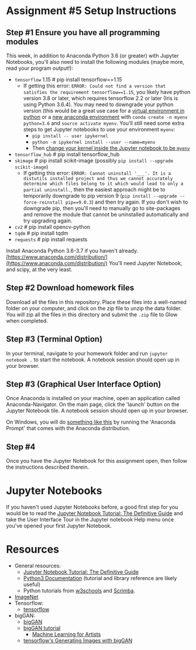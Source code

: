 # Assignment #5 Setup Instructions

## Step #1 Ensure you have all programming modules
This week, in addition to Anaconda Python 3.6 (or greater) with Jupyter Notebooks, you'll also need to install the following modules (maybe more, read your program output!):
* `tensorflow` 1.15 # pip install tensorflow==1.15
  * If getting this error: `ERROR: Could not find a version that satisfies the requirement tensorflow==1.15`, you likely have python version 3.8 or later, which requires tensorflow 2.2 or later (Iris is using Python 3.6.4). You may need to downgrade your python version (this would be a great use case for a [virtual environment in python](https://docs.python.org/3/tutorial/venv.html) or a [new anaconda environment](https://conda.io/projects/conda/en/latest/user-guide/tasks/manage-environments.html) with `conda create -n myenv python=3.6` and `source activate myenv`. You'll still need some extra steps to get Jupyter notebooks to use your environment `myenv`:
    * `pip install -- user ipykernel`
    * `python -m ipykernel install --user --name=myenv`
    * Then [change your kernel inside the Jupyter notebook to be `myenv`](https://medium.com/@nrk25693/how-to-add-your-conda-environment-to-your-jupyter-notebook-in-just-4-steps-abeab8b8d084)
* `tensorflow_hub` # pip install tensorflow_hub
* `skimage` # pip install scikit-image (possibly `pip install --upgrade scikit-image`)
  * If getting this error: `ERROR: Cannot uninstall '___'. It is a distutils installed project and thus we cannot accurately determine which files belong to it which would lead to only a partial uninstall.`, then the easiest approach might be to temporarily downgrade to pip version 9 (`pip install --upgrade --force-reinstall pip==9.0.3`) and then try again. If you don't wish to downgrade pip, then you'll need to manually go to site-packages and remove the module that cannot be uninstalled automatically and try upgrading again.
* `cv2` # pip install opencv-python
* `tqdm` # pip install tqdm
* `requests` # pip install requests

Install Anaconda Python 3.6-3.7 if you haven't already. [https://www.anaconda.com/distribution/](https://www.anaconda.com/distribution/) You'll need Jupyter Notebook, and scipy, at the very least.

## Step #2 Download homework files
Download all the files in this repository. Place these files into a well-named folder on your computer, and click on the zip file to unzip the data folder. You will zip all the files in this directory and submit the `.zip` file to Glow when completed.

## Step #3 (Terminal Option)
In your terminal, navigate to your homework folder and run `jupyter notebook .` to start the notebook. A notebook session should open up in your browser.

## Step #3 (Graphical User Interface Option)
Once Anaconda is installed on your machine, open an application called Anaconda-Navigator. On the main page, click the 'launch' button on the Jupyter Notebook tile. A notebook session should open up in your browser.

On Windows, you will do [something like this](https://pythonforundergradengineers.com/opening-a-jupyter-notebook-on-windows.html) by running the 'Anaconda Prompt' that comes with the Anaconda distribution.

## Step #4
Once you have the Jupyter Notebook for this assignment open, then follow the instructions described therein. 

# Jupyter Notebooks
If you haven't used Jupyter Notebooks before, a good first step for you would be to read the [Jupyter Notebook Tutorial: The Definitive Guide](https://www.datacamp.com/community/tutorials/tutorial-jupyter-notebook) and take the User Interface Tour in the Jupyter notebook Help menu once you've opened your first Jupyter Notebook.

# Resources
- General resources: 
    * [Jupyter Notebook Tutorial: The Definitive Guide](https://www.datacamp.com/community/tutorials/tutorial-jupyter-notebook)
    * [Python3 Documentation](https://docs.python.org/3/index.html) (tutorial and library reference are likely useful)
    * Python tutorials from [w3schools](https://www.w3schools.com/python/) and [Scrimba](https://scrimba.com/learn/python).
- [ImageNet](http://www.image-net.org/)
- Tensorflow:
  * [tensorflow](https://www.tensorflow.org/)
- bigGAN:
  * [bigGAN](https://tfhub.dev/deepmind/biggan-128/2)
  * [bigGAN tutorial](https://colab.research.google.com/drive/1rqDwIddy0eunhhV8yrznG4SNiB5XWFJJ)
    * [Machine Learning for Artists](https://ml4a.github.io/)
  * [tensorflow's Generating Images with bigGAN](https://www.tensorflow.org/hub/tutorials/biggan_generation_with_tf_hub)
